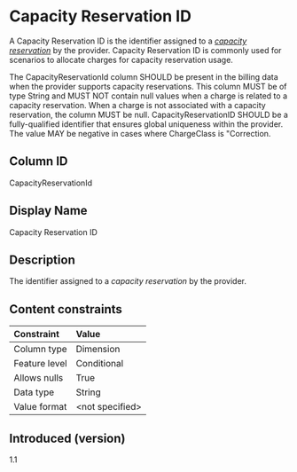# Capacity Reservation ID

A Capacity Reservation ID is the identifier assigned to a [*capacity reservation*](#glossary:capacity-reservation) by the provider. Capacity Reservation ID is commonly used for scenarios to allocate charges for capacity reservation usage.

The CapacityReservationId column SHOULD be present in the billing data when the provider supports capacity reservations. This column MUST be of type String and MUST NOT contain null values when a charge is related to a capacity reservation. When a charge is not associated with a capacity reservation, the column MUST be null. CapacityReservationID SHOULD be a fully-qualified identifier that ensures global uniqueness within the provider. The value MAY be negative in cases where ChargeClass is "Correction.

## Column ID

CapacityReservationId

## Display Name

Capacity Reservation ID

## Description

The identifier assigned to a *capacity reservation* by the provider.

## Content constraints

|    Constraint   |      Value       |
|:----------------|:-----------------|
| Column type     | Dimension        |
| Feature level   | Conditional      |
| Allows nulls    | True             |
| Data type       | String           |
| Value format    | \<not specified> |

## Introduced (version)

1.1
